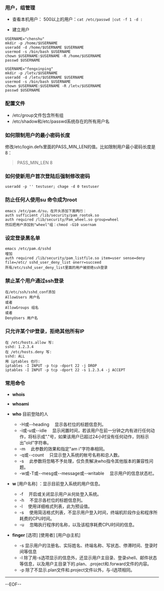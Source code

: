 ### 用户，组管理

- 查看本机用户：
500以上的用户：`cat /etc/passwd |cut -f 1 -d :`

- 建立用户
```
USERNAME="chenshu"
mkdir -p /home/$USERNAME
useradd -d /home/$USERNAME $USERNAME
usermod -s /bin/bash $USERNAME
chown $USERNAME:$USERNAME -R /home/$USERNAME
passwd $USERNAME

USERNAME="fengxinping"
mkdir -p /letv/$USERNAME
useradd -d /letv/$USERNAME $USERNAME
usermod -s /bin/bash $USERNAME
chown $USERNAME:$USERNAME -R /letv/$USERNAME
passwd $USERNAME
```

### 配置文件

- /etc/group文件包含所有组 
- /etc/shadow和/etc/passwd系统存在的所有用户名 

### 如何限制用户的最小密码长度
修改/etc/login.defs里面的PASS_MIN_LEN的值。比如限制用户最小密码长度是8：
>PASS_MIN_LEN 8

### 如何使新用户首次登陆后强制修改密码
`useradd -p '' testuser; chage -d 0 testuser`
	
### 防止任何人使用su 命令成为root
```
emacs /etc/pam.d/su，在开头添加下面两行：
auth sufficient /lib/security/pam_rootok.so
auth required /lib/security/Pam_wheel.so group=wheel
然后把用户添加到"wheel"组：chmod -G10 usernam
```

### 设定登录黑名单
```
emacs /etc/pam.d/sshd
增加
auth required /lib/security/pam_listfile.so item=user sense=deny file=/etc/	sshd_user_deny_list onerr=succeed
所有/etc/sshd_user_deny_list里面的用户被拒绝ssh登录
```

### 禁止某个用户通过ssh登录
```
在/etc/ssh/sshd_conf添加
AllowUsers 用户名
或者
AllowGroups 组名
或者
DenyUsers 用户名
```

### 只允许某个IP登录，拒绝其他所有IP
```
在 /etc/hosts.allow 写:
sshd: 1.2.3.4
在 /etc/hosts.deny 写:
sshd: ALL
用 iptables 也行:
iptables -I INPUT -p tcp -dport 22 -j DROP
iptables -I INPUT -p tcp -dport 22 -s 1.2.3.4 -j ACCEPT
```

### 常用命令

- **whois**
- **whoami**
- **who** 目前登陆的人
    * -H或--heading 　显示各栏位的标题信息列。 
    * -i或-u或--idle 　显示闲置时间，若该用户在前一分钟之内有进行任何动作，将标示成"."号，如果该用户已超过24小时没有任何动作，则标示出"old"字符串。 
    * -m 　此参数的效果和指定"am i"字符串相同。 
    * -q或--count 　只显示登入系统的帐号名称和总人数。 
    * -s 　此参数将忽略不予处理，仅负责解决who指令其他版本的兼容性问题。 
    * -w或-T或--mesg或--message或--writable 　显示用户的信息状态栏。

- **w** [用户名称] ：显示目前登入系统的用户信息。 
    * -f 　开启或关闭显示用户从何处登入系统。 
    * -h 　不显示各栏位的标题信息列。 
    * -l 　使用详细格式列表，此为预设值。 
    * -s 　使用简洁格式列表，不显示用户登入时间，终端机阶段作业和程序所耗费的CPU时间。 
    * -u 　忽略执行程序的名称，以及该程序耗费CPU时间的信息。

- **finger** [选项] [使用者] [用户@主机] 
    * -s 显示用户的注册名、实际姓名、终端名称、写状态、停滞时间、登录时间等信息
    * -l 除了用-s选项显示的信息外，还显示用户主目录、登录shell、邮件状态等信息，以及用户主目录下的.plan、.project和.forward文件的内容。 
    * -p 除了不显示.plan文件和.project文件以外，与-l选项相同。

----

--EOF--